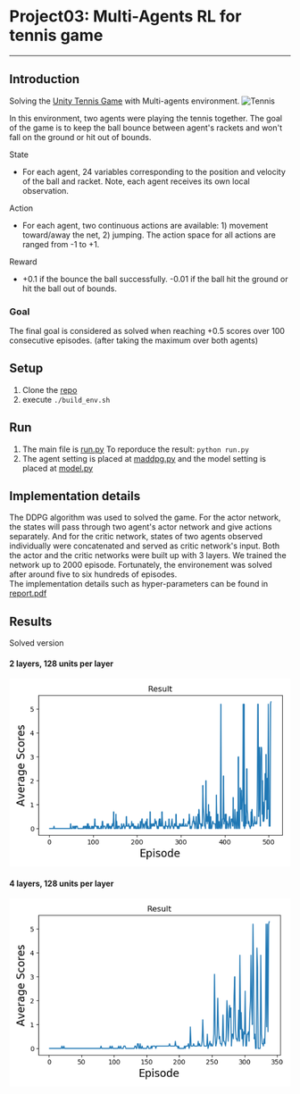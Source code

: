 # Project03: Multi-Agents RL for tennis game
---

## Introduction
Solving the [Unity Tennis Game](https://github.com/Unity-Technologies/ml-agents/blob/master/docs/Learning-Environment-Examples.md#tennis) with Multi-agents environment.
![Tennis](https://blogs.unity3d.com/wp-content/uploads/2017/09/image2-2.gif)

In this environment, two agents were playing the tennis together. The goal of the game is to keep the ball bounce between agent's rackets and won't fall on the ground or hit out of bounds. <br>

State
* For each agent, 24 variables corresponding to the position and velocity of the ball and racket. Note, each agent receives its own local observation.

Action
* For each agent, two continuous actions are available: 1) movement toward/away the net, 2) jumping. The action space for all actions are ranged from -1 to +1.

Reward
* +0.1 if the bounce the ball successfully. -0.01 if the ball hit the ground or hit the ball out of bounds.

### Goal
The final goal is considered as solved when reaching +0.5 scores over 100 consecutive episodes. (after taking the maximum over both agents)

## Setup
1. Clone the [repo](https://github.com/vashineyu/DRL_Project03_MultiAgentRL)
2. execute `./build_env.sh`

## Run
1. The main file is [run.py](./run.py) To reporduce the result: `python run.py`
2. The agent setting is placed at [maddpg.py](./maddpg.py) and the model setting is placed at [model.py](./model.py)

## Implementation details
The DDPG algorithm was used to solved the game. For the actor network, the states will pass through two agent's actor network and give actions separately. And for the critic network, states of two agents observed individually were concatenated and served as critic network's input. Both the actor and the critic networks were built up with 3 layers. We trained the network up to 2000 episode. Fortunately, the environement was solved after around five to six hundreds of episodes. <br>
The implementation details such as hyper-parameters can be found in [report.pdf](./report.pdf)

## Results
Solved version
#### 2 layers, 128 units per layer
![Result1](./pytorch_solution/result_2layers.png)
#### 4 layers, 128 units per layer
![Result2](./pytorch_solution/result_4layers.png)

